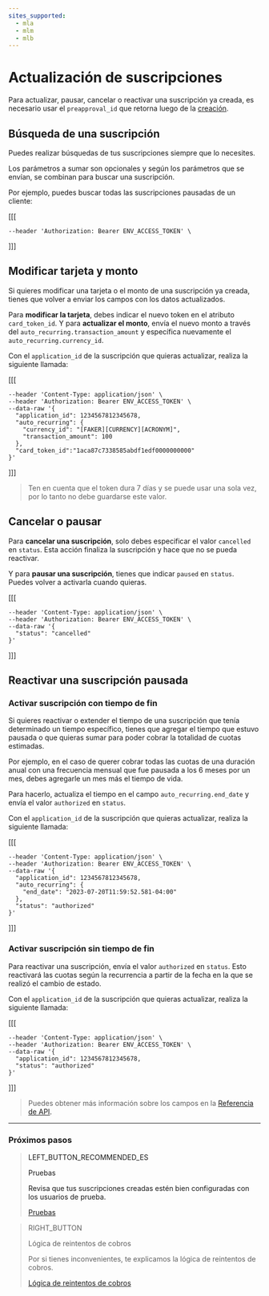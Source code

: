 ```yaml
---
sites_supported:
  - mla
  - mlm
  - mlb
---
```


# Actualización de suscripciones

Para actualizar, pausar, cancelar o reactivar una suscripción ya creada, es necesario usar el `preapproval_id` que retorna luego de la <a href="https://www.mercadopago[FAKER][URL][DOMAIN]/developers/es/guides/online-payments/subscriptions/introduction/" target="_blank">creación</a>.

## Búsqueda de una suscripción

Puedes realizar búsquedas de tus suscripciones siempre que lo necesites. 

Los parámetros a sumar son opcionales y según los parámetros que se envían, se combinan para buscar una suscripción. 

Por ejemplo, puedes buscar todas las suscripciones pausadas de un cliente: 

[[[
```curl curl --location --request GET 'https://api.mercadopago.com/preapproval/search?status=paused&payer_email=john@yourdomain.com' \
--header 'Authorization: Bearer ENV_ACCESS_TOKEN' \
```
]]]


## Modificar tarjeta y monto

Si quieres modificar una tarjeta o el monto de una suscripción ya creada, tienes que volver a enviar los campos con los datos actualizados.

Para __modificar la tarjeta__, debes indicar el nuevo token en el atributo `card_token_id`. Y para __actualizar el monto__, envía el nuevo monto a través del `auto_recurring.transaction_amount` y específica nuevamente el `auto_recurring.currency_id`.

Con el `application_id` de la suscripción que quieras actualizar, realiza la siguiente llamada: 

[[[
```curl curl --location --request PUT 'https://api.mercadopago.com/preapproval/<PREAPPROVAL_ID>' \
--header 'Content-Type: application/json' \
--header 'Authorization: Bearer ENV_ACCESS_TOKEN' \
--data-raw '{
  "application_id": 1234567812345678,
  "auto_recurring": {
    "currency_id": "[FAKER][CURRENCY][ACRONYM]",
    "transaction_amount": 100
  },
  "card_token_id":"1aca87c7338585abdf1edf0000000000"
}'
```
]]]

>Ten en cuenta que el token dura 7 días y se puede usar una sola vez, por lo tanto no debe guardarse este valor.

## Cancelar o pausar

Para __cancelar una suscripción__, solo debes especificar el valor `cancelled` en `status`. Esta acción finaliza la suscripción y hace que no se pueda reactivar.

Y para __pausar una suscripción__, tienes que indicar `paused` en `status`. Puedes volver a activarla cuando quieras. 


[[[
```curl curl --location --request PUT 'https://api.mercadopago.com/preapproval/<PREAPPROVAL_ID>' \
--header 'Content-Type: application/json' \
--header 'Authorization: Bearer ENV_ACCESS_TOKEN' \
--data-raw '{
  "status": "cancelled"
}'
```
]]]

## Reactivar una suscripción pausada

### Activar suscripción con tiempo de fin

Si quieres reactivar o extender el tiempo de una suscripción que tenía determinado un tiempo específico, tienes que agregar el tiempo que estuvo pausada o que quieras sumar para poder cobrar la totalidad de cuotas estimadas.  

Por ejemplo, en el caso de querer cobrar todas las cuotas de una duración anual con una frecuencia mensual que fue pausada a los 6 meses por un mes, debes agregarle un mes más el tiempo de vida.

Para hacerlo, actualiza el tiempo en el campo `auto_recurring.end_date` y envía el valor `authorized` en `status`.

Con el `application_id` de la suscripción que quieras actualizar, realiza la siguiente llamada: 


[[[
```curl curl --location --request PUT 'https://api.mercadopago.com/preapproval/<PREAPPROVAL_ID>' \
--header 'Content-Type: application/json' \
--header 'Authorization: Bearer ENV_ACCESS_TOKEN' \
--data-raw '{
  "application_id": 1234567812345678,
  "auto_recurring": {
    "end_date": "2023-07-20T11:59:52.581-04:00"
  },
  "status": "authorized"
}'
```
]]]

### Activar suscripción sin tiempo de fin

Para reactivar una suscripción, envía el valor `authorized` en `status`. Esto reactivará las cuotas según la recurrencia a partir de la fecha en la que se realizó el cambio de estado.

Con el `application_id` de la suscripción que quieras actualizar, realiza la siguiente llamada: 

[[[
```curl curl --location --request PUT 'https://api.mercadopago.com/preapproval/<PREAPPROVAL_ID>' \
--header 'Content-Type: application/json' \
--header 'Authorization: Bearer ENV_ACCESS_TOKEN' \
--data-raw '{
  "application_id": 1234567812345678,
  "status": "authorized"
}'
```
]]]

>Puedes obtener más información sobre los campos en la <a href="https://www.mercadopago[FAKER[URL][DOMAIN]/developers/es/reference/" target="_blank">Referencia de API<a>.


------------
### Próximos pasos

> LEFT_BUTTON_RECOMMENDED_ES
>
> Pruebas
>
> Revisa que tus suscripciones creadas estén bien configuradas con los usuarios de prueba. 
>
> [Pruebas](https://www.mercadopago[FAKER][URL][DOMAIN]/developers/es/guides/online-payments/subscriptions/testing/)


> RIGHT_BUTTON
>
> Lógica de reintentos de cobros
>
> Por si tienes inconvenientes, te explicamos la lógica de reintentos de cobros.
>
> [Lógica de reintentos de cobros](https://www.mercadopago[FAKER][URL][DOMAIN]/developers/es/guides/online-payments/subscriptions/payment-retry/)